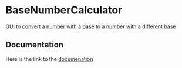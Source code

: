 # BaseNumberCalculator
GUI to convert a number with a base to a number with a different base

## Documentation
Here is the link to the [documenation](https://boolpurist.github.io/BaseNumberCalculator/)
